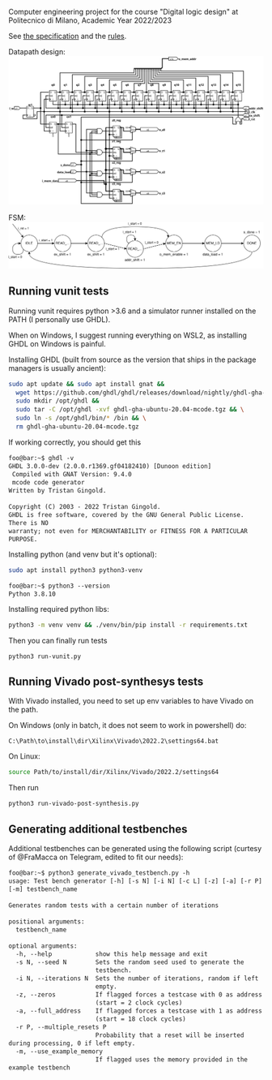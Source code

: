 Computer engineering project for the course "Digital logic design" at Politecnico di Milano, Academic Year 2022/2023

See [the specification](./docs/PFRL_Specifica_22_23_V0.0.pdf) and the [rules](./docs/PFRL_Regole_22_23_V0.0.pdf).

Datapath design:
![datapath](./docs/datapath.svg)

FSM:
![FSM](./docs/fsm.svg)

## Running vunit tests

Running vunit requires python >3.6 and a simulator runner installed on the PATH
(I personally use GHDL).

When on Windows, I suggest running everything on WSL2, as installing GHDL on Windows is 
painful.

Installing GHDL (built from source as the version that ships in the package managers
is usually ancient):
```bash
sudo apt update && sudo apt install gnat &&
  wget https://github.com/ghdl/ghdl/releases/download/nightly/ghdl-gha-ubuntu-20.04-mcode.tgz && \
  sudo mkdir /opt/ghdl && 
  sudo tar -C /opt/ghdl -xvf ghdl-gha-ubuntu-20.04-mcode.tgz && \
  sudo ln -s /opt/ghdl/bin/* /bin && \
  rm ghdl-gha-ubuntu-20.04-mcode.tgz
```

If working correctly, you should get this
```console
foo@bar:~$ ghdl -v
GHDL 3.0.0-dev (2.0.0.r1369.gf04182410) [Dunoon edition]
 Compiled with GNAT Version: 9.4.0
 mcode code generator
Written by Tristan Gingold.

Copyright (C) 2003 - 2022 Tristan Gingold.
GHDL is free software, covered by the GNU General Public License.  There is NO
warranty; not even for MERCHANTABILITY or FITNESS FOR A PARTICULAR PURPOSE.
```

Installing python (and venv but it's optional):
```bash
sudo apt install python3 python3-venv
```
```console
foo@bar:~$ python3 --version
Python 3.8.10
```

Installing required python libs:
```bash
python3 -m venv venv && ./venv/bin/pip install -r requirements.txt
```

Then you can finally run tests
```bash
python3 run-vunit.py
```

## Running Vivado post-synthesys tests

With Vivado installed, you need to set up env variables to have Vivado on the path.

On Windows (only in batch, it does not seem to work in powershell) do:
```batch
C:\Path\to\install\dir\Xilinx\Vivado\2022.2\settings64.bat
```
On Linux:
```bash
source Path/to/install/dir/Xilinx/Vivado/2022.2/settings64
```

Then run
```bash
python3 run-vivado-post-synthesis.py
```

## Generating additional testbenches

Additional testbenches can be generated using the following script 
(curtesy of @FraMacca on Telegram, edited to fit our needs):

```console
foo@bar:~$ python3 generate_vivado_testbench.py -h
usage: Test bench generator [-h] [-s N] [-i N] [-c L] [-z] [-a] [-r P] [-m] testbench_name

Generates random tests with a certain number of iterations

positional arguments:
  testbench_name

optional arguments:
  -h, --help            show this help message and exit
  -s N, --seed N        Sets the random seed used to generate the 
                        testbench.
  -i N, --iterations N  Sets the number of iterations, random if left
                        empty.
  -z, --zeros           If flagged forces a testcase with 0 as address
                        (start = 2 clock cycles)
  -a, --full_address    If flagged forces a testcase with 1 as address
                        (start = 18 clock cycles)
  -r P, --multiple_resets P
                        Probability that a reset will be inserted during processing, 0 if left empty.
  -m, --use_example_memory
                        If flagged uses the memory provided in the example testbench
```
